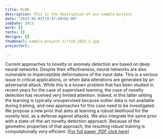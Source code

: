 ```yaml
---
title: RLND
description: This is the description of our sample project
date: "2023-05-02T19:47:09+02:00"
jobDate: 2023
work: []
techs: []
designs: []
thumbnail: sample-project-1/rlnd_2023_2.jpg
projectUrl:

---
```


Current approaches to novelty or anomaly detection are
based on deep neural networks. Despite their effectiveness,
neural networks are also vulnerable to imperceptible deformations of the input data. This is a serious issue in critical applications, or when data alterations are generated by
an adversarial attack. While this is a known problem that
has been studied in recent years for the case of supervised
learning, the case of novelty detection has received very limited attention. Indeed, in this latter setting the learning is
typically unsupervised because outlier data is not available
during training, and new approaches for this case need to
be investigated. We propose a new prior that aims at learning a robust likelihood for the novelty test, as a defense
against attacks. We also integrate the same prior with a
state-of-the-art novelty detection approach. Because of the
geometric properties of that approach, the resulting robust
training is computationally very efficient.
[[For full paper .PDF click here]](https://arxiv.org/pdf/2306.03331.pdf)